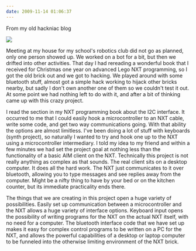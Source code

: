 ```yaml
---
date: 2009-11-14 01:06:37
---
```


From my old hackniac blog


![](http://hackniac.com/images/relic/legoAIM.png)

Meeting at my house for my school's robotics club did not go as planned, only one person showed up. We worked on a bot for a bit, but then we drifted into other activities. That day I had rereading a wonderful book that I received for Christmas one year on advanced Lego NXT programming, so I got the old brick out and we got to hacking. We played around with some bluetooth stuff, almost got a simple hack working to hijack other bricks nearby, but sadly I don't own another one of them so we couldn't test it out. At some point we had nothing left to do with it, and after a bit of thinking came up with this crazy project.

I read the section in my NXT programming book about the I2C interface. It occurred to me that I could easily hook a microcontroller to an NXT cable, write some code, and get two way communications going. With that ability the options are almost limitless. I've been doing a lot of stuff with keyboards (synth project), so naturally I wanted to try and hook one up to the NXT using a microcontroller intermediary. I told my idea to my friend and within a few minutes we had set the project goal at nothing less than the functionality of a basic AIM client on the NXT. Technically this project is not really anything as complex as that sounds. The real client sits on a desktop computer. It does all the hard work. The NXT just communicates to it over bluetooth, allowing you to type messages and see replies away from the computer. Might be a nifty thing to have by your bed or on the kitchen counter, but its immediate practicality ends there.

The things that we are creating in this project open a huge variety of possibilities. Easily set up communication between a microcontroller and the NXT allows a huge variety of interface options. Keyboard input opens the possibility of writing programs for the NXT on the actual NXT itself, with no need for a computer. The bluetooth interface code that we have set up makes it easy for complex control programs to be written on a PC for the NXT, and allows the powerful capabilities of a desktop or laptop computer to be funneled into the otherwise limiting environment of the NXT brick.
